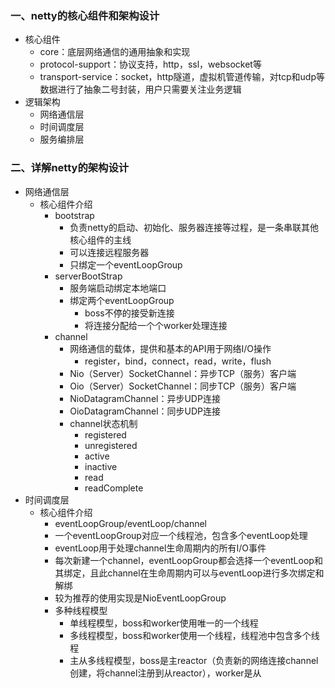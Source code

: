 ### 一、netty的核心组件和架构设计

- 核心组件
    + core：底层网络通信的通用抽象和实现
    + protocol-support：协议支持，http，ssl，websocket等
    + transport-service：socket，http隧道，虚拟机管道传输，对tcp和udp等数据进行了抽象二号封装，用户只需要关注业务逻辑
- 逻辑架构
    + 网络通信层
    + 时间调度层
    + 服务编排层

### 二、详解netty的架构设计

- 网络通信层
    + 核心组件介绍
        - bootstrap
            + 负责netty的启动、初始化、服务器连接等过程，是一条串联其他核心组件的主线
            + 可以连接远程服务器
            + 只绑定一个eventLoopGroup
        - serverBootStrap
            + 服务端启动绑定本地端口
            + 绑定两个eventLoopGroup
                - boss不停的接受新连接
                - 将连接分配给一个个worker处理连接
        - channel
            + 网络通信的载体，提供和基本的API用于网络I/O操作
                - register，bind，connect，read，write，flush
            + Nio（Server）SocketChannel：异步TCP（服务）客户端
            + Oio（Server）SocketChannel：同步TCP（服务）客户端
            + NioDatagramChannel：异步UDP连接
            + OioDatagramChannel：同步UDP连接
            + channel状态机制
                - registered
                - unregistered
                - active
                - inactive
                - read
                - readComplete
- 时间调度层
    + 核心组件介绍
        - eventLoopGroup/eventLoop/channel
        - 一个eventLoopGroup对应一个线程池，包含多个eventLoop处理
        - eventLoop用于处理channel生命周期内的所有I/O事件
        - 每次新建一个channel，eventLoopGroup都会选择一个eventLoop和其绑定，且此channel在生命周期内可以与eventLoop进行多次绑定和解绑
        - 较为推荐的使用实现是NioEventLoopGroup
        - 多种线程模型
            + 单线程模型，boss和worker使用唯一的一个线程
            + 多线程模型，boss和worker使用一个线程，线程池中包含多个线程
            + 主从多线程模型，boss是主reactor（负责新的网络连接channel创建，将channel注册到从reactor），worker是从
